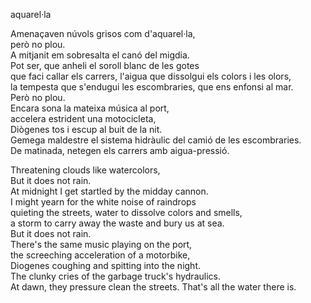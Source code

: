 aquarel·la  
  
Amenaçaven núvols grisos com d'aquarel·la,  
però no plou.  
A mitjanit em sobresalta el canó del migdia.  
Pot ser, que anheli el soroll blanc de les gotes  
que faci callar els carrers, l'aigua que dissolgui els colors i les olors,  
la tempesta que s'endugui les escombraries, que ens enfonsi al mar.  
Però no plou.  
Encara sona la mateixa música al port,  
accelera estrident una motocicleta,  
Diògenes tos i escup al buit de la nit.  
Gemega maldestre el sistema hidràulic del camió de les escombraries.  
De matinada, netegen els carrers amb aigua-pressió.  
  
  
Threatening clouds like watercolors,  
But it does not rain.  
At midnight I get startled by the midday cannon.  
I might yearn for the white noise of raindrops  
quieting the streets, water to dissolve colors and smells,  
a storm to carry away the waste and bury us at sea.  
But it does not rain.  
There's the same music playing on the port,  
the screeching acceleration of a motorbike,  
Diogenes coughing and spitting into the night.  
The clunky cries of the garbage truck's hydraulics.  
At dawn, they pressure clean the streets. That's all the water there is.  